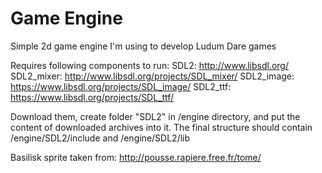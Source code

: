 Game Engine
==========

Simple 2d game engine I'm using to develop Ludum Dare games

Requires following components to run:
SDL2: http://www.libsdl.org/
SDL2_mixer: http://www.libsdl.org/projects/SDL_mixer/
SDL2_image: https://www.libsdl.org/projects/SDL_image/
SDL2_ttf: https://www.libsdl.org/projects/SDL_ttf/

Download them, create folder "SDL2" in /engine directory, and put the content of downloaded archives into it.
The final structure should contain /engine/SDL2/include and /engine/SDL2/lib

Basilisk sprite taken from:
http://pousse.rapiere.free.fr/tome/